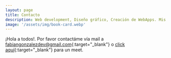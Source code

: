 ```yaml
---
layout: page
title: Contacto
description: Web development, Diseño gráfico, Creación de WebApps. Mis trabajos para diferentes marcas y empresas
image: '/assets/img/book-card.webp'
---
```


¡Hola a todos!. Por favor contactáme vía mail a [fabiangonzalezdev@gmail.com](mailto:fabiangonzalezdev@gmail.com){:target="_blank"} o [click aquí](https://calendly.com/FabianGonzalez/){:target="_blank"} para un meet.

<!-- <div class="gallery-box">
  <div class="gallery">
     <img loading="lazy"  width="100%" height="100%" src="/assets/img/me.webp" alt="Project">
     <img loading="lazy"  width="100%" height="100%" src="/assets/img/project-8.webp" alt="Project">
     <img loading="lazy"  width="100%" height="100%" src="/assets/img/project-6.webp" alt="Project">
  </div>
  <em>Gallery / <a href="https://unsplash.com/" target="_blank">Unsplash</a></em>
</div> -->
